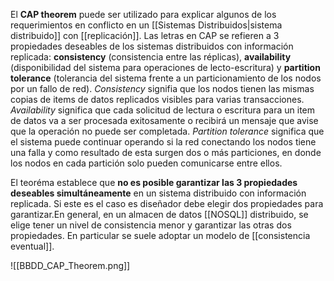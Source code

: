 El **CAP theorem** puede ser utilizado para explicar algunos de los requerimientos en conflicto en un [[Sistemas Distribuidos|sistema distribuido]] con [[replicación]]. Las letras en CAP se refieren a 3 propiedades deseables de los sistemas distribuidos con información replicada: **consistency** (consistencia entre las réplicas), **availability** (disponibilidad del sistema para operaciones de lecto-escritura) y **partition tolerance** (tolerancia del sistema frente a un particionamiento de los nodos por un fallo de red). *Consistency* signifia que los nodos tienen las mismas copias de items de datos replicados visibles para varias transacciones. *Availability* significa que cada solicitud de lectura o escritura para un item de datos va a ser procesada exitosamente o recibirá un mensaje que avise que la operación no puede ser completada. *Partition tolerance* significa que el sistema puede continuar operando si la red conectando los nodos tiene una falla y como resultado de esta surgen dos o más particiones, en donde los nodos en cada partición solo pueden comunicarse entre ellos.

El teoréma establece que **no es posible garantizar las 3 propiedades deseables simultáneamente** en un sistema distribuido con información replicada. Si este es el caso es diseñador debe elegir dos propiedades para garantizar.En general, en un almacen de datos [[NOSQL]] distribuido, se elige tener un nivel de consistencia menor y garantizar las otras dos propiedades. En particular se suele adoptar un modelo de [[consistencia eventual]].

![[BBDD_CAP_Theorem.png]]